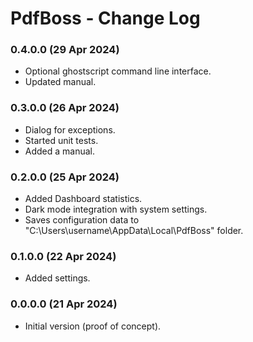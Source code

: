 # PdfBoss - Change Log

### 0.4.0.0 (29 Apr 2024)
- Optional ghostscript command line interface.
- Updated manual.

### 0.3.0.0 (26 Apr 2024)
- Dialog for exceptions.
- Started unit tests.
- Added a manual.

### 0.2.0.0 (25 Apr 2024)
- Added Dashboard statistics.
- Dark mode integration with system settings.
- Saves configuration data to "C:\Users\username\AppData\Local\PdfBoss" folder.

### 0.1.0.0 (22 Apr 2024)
- Added settings.

### 0.0.0.0 (21 Apr 2024)
- Initial version (proof of concept).